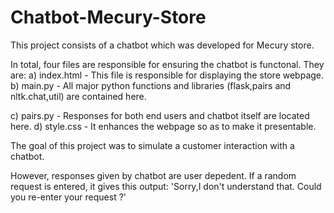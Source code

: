 # Chatbot-Mecury-Store

This project consists of a chatbot which was developed for Mecury store.

In total, four files are responsible for ensuring the chatbot is functonal. They are:
a) index.html - This file is responsible for displaying the store webpage.
b) main.py - All major python functions and libraries (flask,pairs and nltk.chat,util)
                  are contained here. 

c) pairs.py - Responses for both end users and chatbot itself are located here.
d) style.css - It enhances the webpage so as to make it presentable.

The goal of this project was to simulate a customer interaction with a chatbot.

However, responses given by chatbot are user depedent. If a random request is entered, it gives this output:
'Sorry,I don't understand that. Could you re-enter your request ?'
